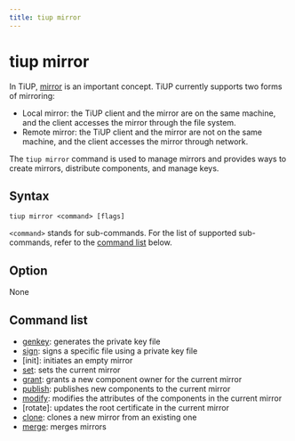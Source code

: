 ```yaml
---
title: tiup mirror
---
```


# tiup mirror

In TiUP, [mirror](/tiup/tiup-mirror-reference.md) is an important concept. TiUP currently supports two forms of mirroring:

- Local mirror: the TiUP client and the mirror are on the same machine, and the client accesses the mirror through the file system.
- Remote mirror: the TiUP client and the mirror are not on the same machine, and the client accesses the mirror through network.

The `tiup mirror` command is used to manage mirrors and provides ways to create mirrors, distribute components, and manage keys.

## Syntax

```shell
tiup mirror <command> [flags]
```

`<command>` stands for sub-commands. For the list of supported sub-commands, refer to the [command list](#command-list) below.

## Option

None

## Command list

- [genkey](/tiup/tiup-command-mirror-genkey.md): generates the private key file
- [sign](/tiup/tiup-command-mirror-sign.md): signs a specific file using a private key file
- [init]<!-- (/tiup/tiup-command-mirror-init.md) -->: initiates an empty mirror
- [set](/tiup/tiup-command-mirror-set.md): sets the current mirror
- [grant](/tiup/tiup-command-mirror-grant.md): grants a new component owner for the current mirror
- [publish](/tiup/tiup-command-mirror-publish.md): publishes new components to the current mirror
- [modify](/tiup/tiup-command-mirror-modify.md): modifies the attributes of the components in the current mirror
- [rotate]<!-- (/tiup/tiup-command-mirror-rotate.md) -->: updates the root certificate in the current mirror
- [clone](/tiup/tiup-command-mirror-clone.md): clones a new mirror from an existing one
- [merge](/tiup/tiup-command-mirror-merge.md): merges mirrors
